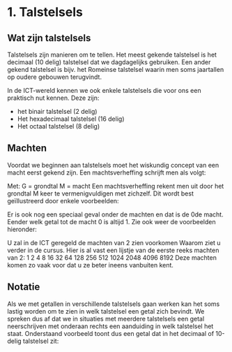 # 1. Talstelsels

## Wat zijn talstelsels
Talstelsels zijn manieren om te tellen. Het meest gekende talstelsel is het decimaal (10 delig) talstelsel dat we dagdagelijks gebruiken. Een ander gekend talstelsel is bijv. het Romeinse talstelsel waarin men soms jaartallen op oudere gebouwen terugvindt. 

In de ICT-wereld kennen we ook enkele talstelsels die voor ons een praktisch nut kennen. Deze zijn:
- het binair talstelsel (2 delig)
- Het hexadecimaal talstelsel (16 delig)
- Het octaal talstelsel (8 delig)

## Machten
Voordat we beginnen aan talstelsels moet het wiskundig concept van een macht eerst gekend zijn. Een machtsverheffing schrijft men als volgt:

Met: 
G = grondtal
M = macht
Een machtsverheffing rekent men uit door het grondtal M keer te vermenigvuldigen met zichzelf. Dit wordt best geïllustreerd door enkele voorbeelden:


Er is ook nog een speciaal geval onder de machten en dat is de 0de macht. Eender welk getal tot de macht 0 is altijd 1. Zie ook weer de voorbeelden hieronder:


U zal in de ICT geregeld de machten van 2 zien voorkomen Waarom ziet u verder in de cursus. Hier is al vast een lijstje van de eerste reeks machten van 2:
1
2
4
8
16
32
64
128
256
512
1024
2048
4096
8192
Deze machten komen zo vaak voor dat u ze beter ineens vanbuiten kent. 

## Notatie
Als we met getallen in verschillende talstelsels gaan werken kan het soms lastig worden om te zien in welk talstelsel een getal zich bevindt. We spreken dus af dat we in situaties met meerdere talstelsels een getal neerschrijven met onderaan rechts een aanduiding in welk talstelsel het staat. Onderstaand voorbeeld toont dus een getal dat in het decimaal of 10-delig talstelsel zit: 

